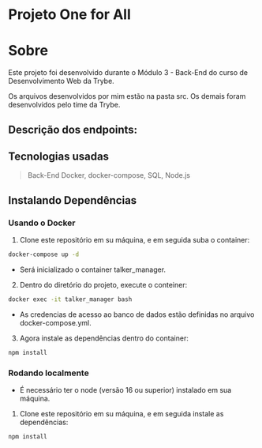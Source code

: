 # Projeto One for All

# Sobre
Este projeto foi desenvolvido durante o Módulo 3 - Back-End do curso de Desenvolvimento Web da Trybe.

Os arquivos desenvolvidos por mim estão na pasta src. Os demais foram desenvolvidos pelo time da Trybe.

## Descrição dos endpoints:


## Tecnologias usadas

> Back-End
Docker, docker-compose, SQL, Node.js

## Instalando Dependências

### Usando o Docker

1. Clone este repositório em su máquina, e em seguida suba o container:
```bash
docker-compose up -d
``` 
- Será inicializado o container talker_manager.

2. Dentro do diretório do projeto, execute o conteiner:
```bash
docker exec -it talker_manager bash
``` 
- As credencias de acesso ao banco de dados estão definidas no arquivo docker-compose.yml.

3. Agora instale as dependências dentro do container:
```bash
npm install
``` 
### Rodando localmente

 - É necessário ter o node (versão 16 ou superior) instalado em sua máquina.
 
 1. Clone este repositório em su máquina, e em seguida instale as dependências:
 ```bash
npm install
``` 
 
